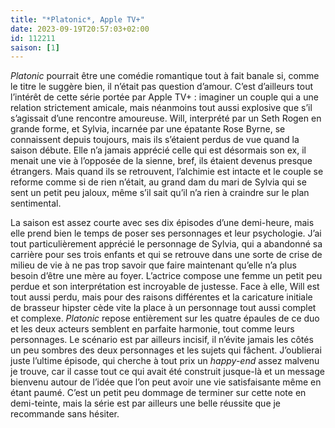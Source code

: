 ```yaml
---
title: "*Platonic*, Apple TV+"
date: 2023-09-19T20:57:03+02:00
id: 112211 
saison: [1]
---
```


*Platonic* pourrait être une comédie romantique tout à fait banale si, comme le titre le suggère bien, il n’était pas question d’amour. C’est d’ailleurs tout l’intérêt de cette série portée par Apple TV+ : imaginer un couple qui a une relation strictement amicale, mais néanmoins tout aussi explosive que s’il s’agissait d’une rencontre amoureuse. Will, interprété par un Seth Rogen en grande forme, et Sylvia, incarnée par une épatante Rose Byrne, se connaissent depuis toujours, mais ils s’étaient perdus de vue quand la saison débute. Elle n’a jamais apprécié celle qui est désormais son ex, il menait une vie à l’opposée de la sienne, bref, ils étaient devenus presque étrangers. Mais quand ils se retrouvent, l’alchimie est intacte et le couple se reforme comme si de rien n’était, au grand dam du mari de Sylvia qui se sent un petit peu jaloux, même s’il sait qu’il n’a rien à craindre sur le plan sentimental.

La saison est assez courte avec ses dix épisodes d’une demi-heure, mais elle prend bien le temps de poser ses personnages et leur psychologie. J’ai tout particulièrement apprécié le personnage de Sylvia, qui a abandonné sa carrière pour ses trois enfants et qui se retrouve dans une sorte de crise de milieu de vie à ne pas trop savoir que faire maintenant qu’elle n’a plus besoin d’être une mère au foyer. L’actrice compose une femme un petit peu perdue et son interprétation est incroyable de justesse. Face à elle, Will est tout aussi perdu, mais pour des raisons différentes et la caricature initiale de brasseur hipster cède vite la place à un personnage tout aussi complet et complexe. *Platonic* repose entièrement sur les quatre épaules de ce duo et les deux acteurs semblent en parfaite harmonie, tout comme leurs personnages. Le scénario est par ailleurs incisif, il n’évite jamais les côtés un peu sombres des deux personnages et les sujets qui fâchent. J’oublierai juste l’ultime épisode, qui cherche à tout prix un *happy-end* assez malvenu je trouve, car il casse tout ce qui avait été construit jusque-là et un message bienvenu autour de l’idée que l’on peut avoir une vie satisfaisante même en étant paumé. C’est un petit peu dommage de terminer sur cette note en demi-teinte, mais la série est par ailleurs une belle réussite que je recommande sans hésiter. 
